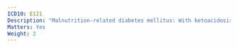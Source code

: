 ```yaml
---
ICD10: E121
Description: "Malnutrition-related diabetes mellitus: With ketoacidosis"
Matters: Yes
Weight: 2
---
```


